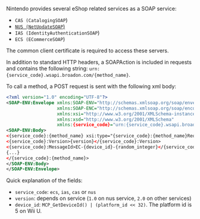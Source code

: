 Nintendo provides several eShop related services as a SOAP service:

* `CAS (CatalogingSOAP`)
* [`NUS (NetUpdateSOAP`)](NUS-Server)
* `IAS (IdentityAuthenticationSOAP`)
* `ECS (ECommerceSOAP`)

The common client certificate is required to access these servers.

In addition to standard HTTP headers, a SOAPAction is included in requests and contains the following string: `urn:{service_code}.wsapi.broadon.com/{method_name}`.

To call a method, a POST request is sent with the following xml body:

```xml
<?xml version="1.0" encoding="UTF-8"?>
<SOAP-ENV:Envelope xmlns:SOAP-ENV="http://schemas.xmlsoap.org/soap/envelope/"
                   xmlns:SOAP-ENC="http://schemas.xmlsoap.org/soap/encoding/"
                   xmlns:xsi="http://www.w3.org/2001/XMLSchema-instance"
                   xmlns:xsd="http://www.w3.org/2001/XMLSchema"
                   xmlns:{service_code}="urn:{service_code}.wsapi.broadon.com">
<SOAP-ENV:Body>
<{service_code}:{method_name} xsi:type="{service_code}:{method_name}RequestType">
<{service_code}:Version>{version}</{service_code}:Version>
<{service_code}:MessageId>EC-{device_id}-{random_integer}</{service_code}:MessageId>
{...}
</{service_code}:{method_name}>
</SOAP-ENV:Body>
</SOAP-ENV:Envelope>
```

Quick explanation of the fields:

* `service_code`: `ecs`, `ias`, `cas` or `nus`
* `version`: depends on service (`1.0` on nus service, `2.0` on other services)
* `device_id`: `MCP_GetDeviceId() | (platform_id << 32)`. The platform id is 5 on Wii U.